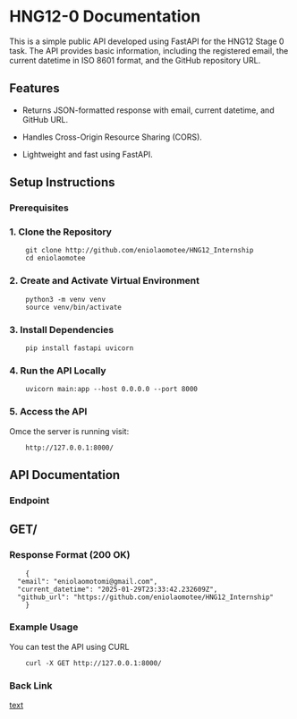 # HNG12-0  Documentation

This is a simple public API developed using FastAPI for the HNG12 Stage 0 task. The API provides basic information, including the registered email, the current datetime in ISO 8601 format, and the GitHub repository URL.


## Features

- Returns JSON-formatted response with email, current datetime, and GitHub URL.

- Handles Cross-Origin Resource Sharing (CORS).

- Lightweight and fast using FastAPI.

## Setup Instructions
### Prerequisites
### 1. Clone the Repository
```
    git clone http://github.com/eniolaomotee/HNG12_Internship
    cd eniolaomotee
```

### 2. Create and Activate Virtual Environment
```
    python3 -m venv venv  
    source venv/bin/activate 
```

### 3. Install Dependencies
```
    pip install fastapi uvicorn
```

### 4. Run the API Locally
```
    uvicorn main:app --host 0.0.0.0 --port 8000
```

### 5. Access the API
Omce the server is running visit:
```
    http://127.0.0.1:8000/
```

## API Documentation
### Endpoint
## GET/

### Response Format (200 OK)
```
    {
  "email": "eniolaomotomi@gmail.com",
  "current_datetime": "2025-01-29T23:33:42.232609Z",
  "github_url": "https://github.com/eniolaomotee/HNG12_Internship"
    }
```
### Example Usage
You can test the API using CURL
```
    curl -X GET http://127.0.0.1:8000/
```

### Back Link
[text](https://hng.tech/hire/python-developers)